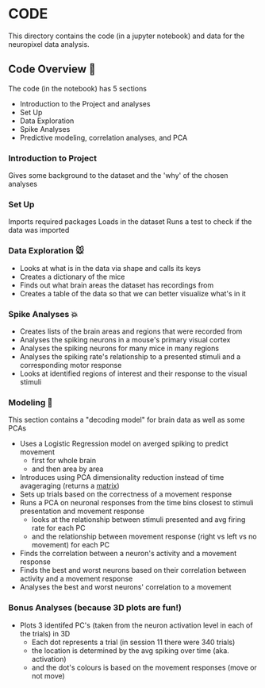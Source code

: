 # CODE

This directory contains the code (in a jupyter notebook) and data for the neuropixel data analysis. 

## Code Overview :bookmark_tabs:

The code (in the notebook) has 5 sections 
- Introduction to the Project and analyses 
- Set Up 
- Data Exploration
- Spike Analyses 
- Predictive modeling, correlation analyses, and PCA

### Introduction to Project
Gives some background to the dataset and the 'why' of the chosen analyses 

### Set Up
Imports required packages
Loads in the dataset 
Runs a test to check if the data was imported 

### Data Exploration :mouse:
- Looks at what is in the data via shape and calls its keys 
- Creates a dictionary of the mice
- Finds out what brain areas the dataset has recordings from
- Creates a table of the data so that we can better visualize what's in it

### Spike Analyses :boom:
- Creates lists of the brain areas and regions that were recorded from 
- Analyses the spiking neurons in a mouse's primary visual cortex
- Analyses the spiking neurons for many mice in many regions
- Analyses the spiking rate's relationship to a presented stimuli and a corresponding motor response
- Looks at identified regions of interest and their response to the visual stimuli

### Modeling :brain:
This section contains a "decoding model" for brain data as well as some PCAs 
- Uses a Logistic Regression model on averged spiking to predict movement 
  - first for whole brain  
  - and then area by area
- Introduces using PCA dimensionality reduction instead of time avageraging (returns a [matrix](https://media.giphy.com/media/BdghqxNFV4efm/giphy.gif))
- Sets up trials based on the correctness of a movement response
- Runs a PCA on neuronal responses from the time bins closest to stimuli presentation and movement response 
  - looks at the relationship between stimuli presented and avg firing rate for each PC
  - and the relationship between movement response (right vs left vs no movement) for each PC
- Finds the correlation between a neuron's activity and a movement response
- Finds the best and worst neurons based on their correlation between activity and a movement response
- Analyses the best and worst neurons' correlation to a movement

### Bonus Analyses (because 3D plots are fun!) 
- Plots 3 identifed PC's (taken from the neuron activation level in each of the trials) in 3D 
  - Each dot represents a trial (in session 11 there were 340 trials)
  - the location is determined by the avg spiking over time (aka. activation)
  - and the dot's colours is based on the movement responses (move or not move)






